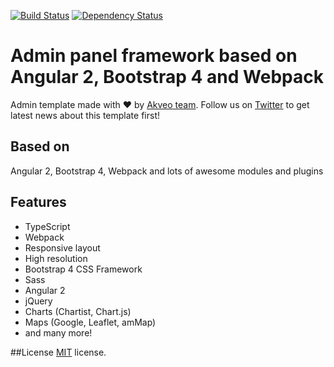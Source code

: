 [![Build Status](https://travis-ci.org/akveo/ng2-admin.svg?branch=master)](https://travis-ci.org/akveo/ng2-admin)
[![Dependency Status](https://david-dm.org/akveo/ng2-admin.svg)](https://david-dm.org/akveo/ng2-admin)

# Admin panel framework based on Angular 2, Bootstrap 4 and Webpack

Admin template made with :heart:  by [Akveo team](http://akveo.com/). Follow us on [Twitter](https://twitter.com/akveo_inc) to get latest news about this template first!

<!--### Demo-->

<!--<a target="_blank" href="http://akveo.com/ng2-admin/"><img src="http://i.imgur.com/QK9AzHj.jpg" width="600" alt="Sky Blue"/></a>-->

<!--<a target="_blank" href="http://akveo.com/ng2-admin/">Live Demo</a>-->

<!--## Angular 1.x version-->
<!--Here you can find Angular 1.x based version: [Blur Admin](http://akveo.github.io/blur-admin/)-->
 
<!--## Documentation-->
<!--Installation, customization and other useful articles: https://akveo.github.io/ng2-admin/-->

## Based on
Angular 2, Bootstrap 4, Webpack and lots of awesome modules and plugins

<!--## How can I support developers?-->
<!--- Star our GitHub repo :star:-->
<!--- Create pull requests, submit bugs, suggest new features or documentation updates :wrench:-->
<!--- Follow us on [Twitter](https://twitter.com/akveo_inc) :feet:-->
<!--- Like our page on [Facebook](https://www.facebook.com/akveo/) :thumbsup:-->

<!--## Can I hire you guys?-->
<!--Yes!  Visit [our homepage](http://akveo.com/) or simply leave us a note to [contact@akveo.com](mailto:contact@akveo.com). We will be happy to work with you!-->

## Features
* TypeScript
* Webpack
* Responsive layout
* High resolution
* Bootstrap 4 CSS Framework
* Sass
* Angular 2
* jQuery
* Charts (Chartist, Chart.js)
* Maps (Google, Leaflet, amMap)
* and many more!

##License
[MIT](LICENSE.txt) license.

<!--### From akveo-->

<!--Enjoy :metal:-->
<!--We're always happy to hear your feedback!-->
